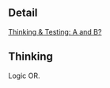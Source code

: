 ## Detail

[Thinking & Testing: A and B?](https://www.codewars.com/kata/56d904db9963e9cf5000037d)

## Thinking

Logic OR.